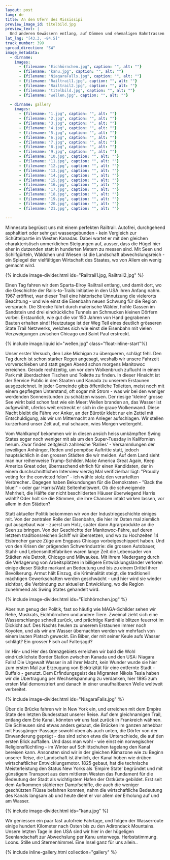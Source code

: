 ```yaml
---
layout: post
lang: de
title: An den Ufern des Mississipi 
preview_image_id: titelbild.jpg
preview_text: |
  Und anderen Gewässern entlang, auf Dämmen und ehemaligen Bahntrassen zu den grossen Seen und weiter durch den Empire State.
lat_lng: "[43.3, -84.5]"
track_number: 399
spread_direction: "SW"
image_metadata:
  - dirname:
    images:
      - {filename: "Eichhörnchen.jpg", caption: "", alt: ""}
      - {filename: "kanu.jpg", caption: "", alt: ""}
      - {filename: "NiagaraFalls.jpg", caption: "", alt: ""}
      - {filename: "Railtrail1.jpg", caption: "", alt: ""}
      - {filename: "Railtrail2.jpg", caption: "", alt: ""}
      - {filename: "titelbild.jpg", caption: "", alt: ""}
      - {filename: "wellen.jpg", caption: "", alt: ""}

  - dirname: gallery
    images:
      - {filename: "1.jpg", caption: "", alt: ""}
      - {filename: "2.jpg", caption: "", alt: ""}
      - {filename: "3.jpg", caption: "", alt: ""}
      - {filename: "4.jpg", caption: "", alt: ""}
      - {filename: "5.jpg", caption: "", alt: ""}
      - {filename: "6.jpg", caption: "", alt: ""}
      - {filename: "7.jpg", caption: "", alt: ""}
      - {filename: "8.jpg", caption: "", alt: ""}
      - {filename: "9.jpg", caption: "", alt: ""}
      - {filename: "10.jpg", caption: "", alt: ""}
      - {filename: "11.jpg", caption: "", alt: ""}
      - {filename: "12.jpg", caption: "", alt: ""}
      - {filename: "13.jpg", caption: "", alt: ""}
      - {filename: "14.jpg", caption: "", alt: ""}
      - {filename: "15.jpg", caption: "", alt: ""}
      - {filename: "16.jpg", caption: "", alt: ""}
      - {filename: "17.jpg", caption: "", alt: ""}
      - {filename: "18.jpg", caption: "", alt: ""}
      - {filename: "19.jpg", caption: "", alt: ""}
      - {filename: "20.jpg", caption: "", alt: ""}
      - {filename: "21.jpg", caption: "", alt: ""}

---
```


Minnesota begrüsst uns mit einem perfekten Railtrail. Autofrei, durchgehend asphaltiert oder sehr gut wassergebunden - kein Vergleich zur Schüttelpartie im Westen Kanadas. Dabei wartet er mit den gleichen charakteristisch unmerklichen Steigungen auf, ausser, dass die Hügel hier eher in dutzenden statt in hunderten Metern zu messen sind. Mit Seen und Schilfgürteln, Wäldchen und Wiesen ist die Landschaft abwechslungsreich - ein Spiegel der vielfältigen Wirtschaft des Staates, wo von Allem ein wenig gemacht wird.

{% include image-divider.html ids="Railtrail1.jpg, Railtrail2.jpg" %}

Einen Tag fahren wir dem Sparta-Elroy Railtrail entlang, und damit dort, wo die Geschichte der Rails-to-Trails Initiative in den USA ihren Anfang nahm. 1967 eröffnet, war dieser Trail eine historische Umnutzung die vielerorts Beachtung - und wie einst die Eisenbahn neuen Schwung für die Region versprach. Die Strecke führt durch malerische Wälder, hohle Gassen im Sandstein und drei eindrückliche Tunnels an Schmucken kleinen Dörfern vorbei. Erstaunlich, wie gut die vor 150 Jahren von Hand gegrabenen Bauten erhalten sind! Heutzutage ist der Weg Teil eines deutlich grösseren State Trail Netzwerks, welches sich wie einst die Eisenbahn mit vielen Verzweigungen zwischen Chicago und Saint Paul erstreckt.

{% include image.liquid id="wellen.jpg" class="float-inline-start"%}

Unser erster Versuch, den Lake Michigan zu überqueren, schlägt fehl. Den Tag durch ist schon starker Regen angesagt, weshalb wir unsere Fahrzeit vorverschieben und statt gegen Abend schon morgens Manitowoc erreichen. Gerade rechtzeitig, um vor dem Wolkenbruch zuflucht in einem Park mit überdachten Tischen und Toilette zu finden. In dieser Hinsicht ist der Service Public in den Staaten und Kanada zu unserem Erstaunen ausgezeichnet. In jeder Gemeinde gibts öffentliche Toiletten, meist noch mit einem gepflegten Unterstand, oft sogar mit Strom - was wir bei den weniger werdenden Sonnenstunden zu schätzen wissen.
Der riesige 'kleine' grosse See wirkt bald schon fast wie ein Meer: Wellen branden an, das Wasser ist aufgewühlt, uferlos weit erstreckt er sich in die graue Wolkenwand. Diese Nacht bleibt die Fähre vor Anker, an der Bürotür klebt nur ein Zettel mit Entschuldigung, als wir um Mitternacht am Anleger aufschlagen. Wir stellen kurzerhand unser Zelt auf, mal schauen, wies Morgen weitergeht.

<div class="float-clear"></div>

Vom Wahlkampf bekommen wir in diesen ansich heiss umkämpften Swing States sogar noch weniger mit als um den Super-Tuesday in Kalifornien herum. Zwar finden zeitgleich zahlreiche 'Rallies' - Versammlungen der jeweiligen Anhänger, Reden und pompöse Auftritte statt, jedoch hauptsächlich in den grossen Städten die wir meiden. Auf dem Land sieht man nur reihenweise Trump-Schilder. Make America Great Again, Keep America Great oder, überraschend ehrlich für einen Kandidaten, der in einem durchschnittlichen Interview vierzig Mal verifizierbar lügt: "Proudly voting for the convicted felon" - ich wähle stolz den verurteilten Verbrecher.. Dagegen haben Bekundungen für die Demokraten - "Back the blue!" - oder gar Harris/Walz Seltenheitswert. Ob die schweigende Mehrheit, die Hälfte der nicht beschilderten Häuser überwiegend Harris wählt? Oder holt sie die Stimmen, die ihre Chancen intakt wirken lassen, vor allem in den Städten?

Statt aktueller Politik bekommen wir von der Industriegeschichte einiges mit. Von der zentralen Rolle der Eisenbahn, die hier im Osten mal ziemlich gut ausgebaut war - zuerst um Holz, später dann Agrarprodukte an die Seen zu bringen. Von der Geschichte der Manitowoc-Fähre, auf deren letztem traditionsreichen Schiff wir übersetzen, und wo zu Hochzeiten 14 Eisbrecher ganze Züge am Engpass Chicago vorbeigeschippert haben. Und von den Krisen der prägenden Schwerindustrie: die grossen Autobauer, Stahl- und Lebensmittelfabriken waren lange Zeit die Lebensader von Städten wie Detroit, Chicago und Milwaukee. Mit ihrem Niedergang durch die Verlagerung von Arbeitsplätzen in billigere Entwicklungsländer verloren einige dieser Städte markant an Bedeutung und bis zu einem Drittel ihrer Bevölkerung. Armut hält Einzug, die Kriminalität steigt, die traditionell mächtigen Gewerkschaften werden geschwächt - und hier wird sie wieder sichtbar, die Verbindung zur aktuellen Entwicklung, wo die Region zunehmend als Swing States gehandelt wird.

{% include image-divider.html ids="Eichhörnchen.jpg" %}

Aber nun genug der Politik, fast so häufig wie MAGA-Schilder sehen wir Rehe, Muskrats, Eichhörnchen und andere Tiere. Zweimal zieht sich eine Wasserschlange schnell zurück, und prächtige Kardinäle blitzen feuerrot im Dickicht auf. Des Nachts heulen zu unserem Erstaunen immer noch Koyoten, und als wir am Wasser übernachten werden wir mehrfach von einem lauten Platsch geweckt. Ein Biber, der mit seiner Keule aufs Wasser schlägt? Ein grosser Fisch auf Falterjagd?

Im Hin- und Her des Grenzgebiets erreichen wir bald die Wohl eindrücklichste Border Station zwischen Kanada und den USA: Niagara Falls! Die Urgewalt Wasser in all ihrer Macht, kein Wunder wurde sie hier zum ersten Mal zur Erzeugung von Elektrizität für eine entfernte Stadt - Buffalo - genutzt. Dem Erfindungsgeist des Migranten Nikola Tesla haben wir die Übertragung per Wechselspannung zu verdanken, hier 1895 zum ersten Mal demonstriert und danach in einer unaufhaltbaren Welle weltweit verbreitet.

{% include image-divider.html ids="NiagaraFalls.jpg" %}

Über die Brücke fahren wir in New York ein, und erreichen mit dem Empire State den letzten Bundesstaat unserer Reise. Auf dem gleichnamigen Trail, entlang dem Erie Kanal, könnten wir uns fast zurück in Frankreich wähnen. Die Schleusen sind etwas anders gebaut, die Brücken im ganzen anhebbar mit Fussgänger-Passage sowohl oben als auch unten, die Dörfer von der Einwanderung geprägt - das sind schon etwa die Unterschiede, die auf den ersten Blick auffallen. Und dass man wohl - wie einst ein norwegischer Religionsflüchtling - im Winter auf Schlittschuhen tagelang den Kanal bereisen kann. Ansonsten sind wir in der gleichen Klimazone wie zu Beginn unserer Reise, die Landschaft ist ähnlich, der Kanal hüben wie drüben wirtschaftlicher Entwicklungsmotor. 1825 gebaut, hat die technische Meisterleistung den Status New Yorks als 'Empire State' begründet und mit günstigem Transport aus dem mittleren Westen das Fundament für die Bedeutung der Stadt als wichtigstem Hafen der Ostküste gebildet. Erst seit dem Aufkommen stählerner Dampfschiffe, die auch die weniger geschützten Flüsse befahren konnten, nahm die wirtschaftliche Bedeutung des Kanals langsam ab und heute dient er vor allem der Erholung auf und am Wasser.

{% include image-divider.html ids="kanu.jpg" %}

Wir geniessen ein paar fast autofreie Fahrtage, und folgen der Wasserroute einige hundert Kilometer nach Osten bis zu den Adirondack Mountains. Unsere letzten Tage in den USA sind wir hier in der hügeligen Seenlandschaft zur Abwechslung per Kanu unterwegs. Herbststimmung. Loons. Stille und Sternenhimmel. Eine Insel ganz für uns allein..

{% include inline-gallery.html collection="gallery" %}